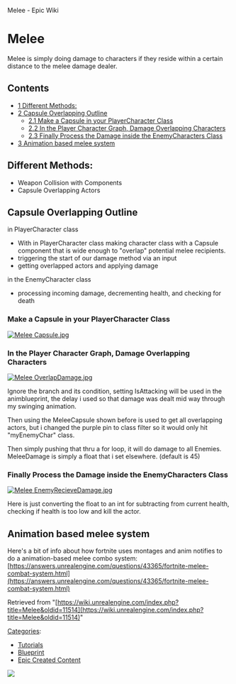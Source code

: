 Melee - Epic Wiki                    

Melee
=====

  
Melee is simply doing damage to characters if they reside within a certain distance to the melee damage dealer.

  

Contents
--------

*   [1 Different Methods:](#Different_Methods:)
*   [2 Capsule Overlapping Outline](#Capsule_Overlapping_Outline)
    *   [2.1 Make a Capsule in your PlayerCharacter Class](#Make_a_Capsule_in_your_PlayerCharacter_Class)
    *   [2.2 In the Player Character Graph, Damage Overlapping Characters](#In_the_Player_Character_Graph.2C_Damage_Overlapping_Characters)
    *   [2.3 Finally Process the Damage inside the EnemyCharacters Class](#Finally_Process_the_Damage_inside_the_EnemyCharacters_Class)
*   [3 Animation based melee system](#Animation_based_melee_system)

Different Methods:
------------------

*   Weapon Collision with Components
*   Capsule Overlapping Actors

Capsule Overlapping Outline
---------------------------

in PlayerCharacter class

*   With in PlayerCharacter class making character class with a Capsule component that is wide enough to "overlap" potential melee recipients.
*   triggering the start of our damage method via an input
*   getting overlapped actors and applying damage

  
in the EnemyCharacter class

*   processing incoming damage, decrementing health, and checking for death

  

### Make a Capsule in your PlayerCharacter Class

[![Melee Capsule.jpg](https://d26ilriwvtzlb.cloudfront.net/6/6d/Melee_Capsule.jpg)](/File:Melee_Capsule.jpg)

  

  

### In the Player Character Graph, Damage Overlapping Characters

[![Melee OverlapDamage.jpg](https://d26ilriwvtzlb.cloudfront.net/a/a6/Melee_OverlapDamage.jpg)](/File:Melee_OverlapDamage.jpg)

Ignore the branch and its condition, setting IsAttacking will be used in the animblueprint, the delay i used so that damage was dealt mid way through my swinging animation.

Then using the MeleeCapsule shown before is used to get all overlapping actors, but i changed the purple pin to class filter so it would only hit "myEnemyChar" class.

Then simply pushing that thru a for loop, it will do damage to all Enemies. MeleeDamage is simply a float that i set elsewhere. (default is 45)

  

  

  

### Finally Process the Damage inside the EnemyCharacters Class

[![Melee EnemyRecieveDamage.jpg](https://d26ilriwvtzlb.cloudfront.net/a/a0/Melee_EnemyRecieveDamage.jpg)](/File:Melee_EnemyRecieveDamage.jpg)

Here is just converting the float to an int for subtracting from current health, checking if health is too low and kill the actor.

Animation based melee system
----------------------------

Here's a bit of info about how fortnite uses montages and anim notifies to do a animation-based melee combo system: [https://answers.unrealengine.com/questions/43365/fortnite-melee-combat-system.html](https://answers.unrealengine.com/questions/43365/fortnite-melee-combat-system.html)

Retrieved from "[https://wiki.unrealengine.com/index.php?title=Melee&oldid=11514](https://wiki.unrealengine.com/index.php?title=Melee&oldid=11514)"

[Categories](/Special:Categories "Special:Categories"):

*   [Tutorials](/Category:Tutorials "Category:Tutorials")
*   [Blueprint](/Category:Blueprint "Category:Blueprint")
*   [Epic Created Content](/Category:Epic_Created_Content "Category:Epic Created Content")

  ![](https://tracking.unrealengine.com/track.png)